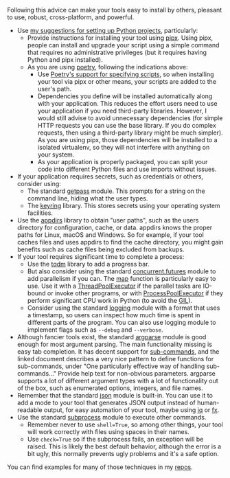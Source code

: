 Following this advice can make your tools easy to install by others, pleasant to use, robust, cross-platform, and powerful.

* Use [my suggestions for setting up Python projects](project_setup.md), particularly:
  * Provide instructions for installing your tool using [pipx](https://github.com/pypa/pipx).
    Using pipx, people can install and upgrade your script using a simple command that requires no administrative privileges (but it requires having Python and pipx installed).
  * As you are using [poetry](https://python-poetry.org/), following the indications above:
    * Use [Poetry's support for specifying scripts](https://python-poetry.org/docs/pyproject/#scripts), so when installing your tool via pipx or other means, your scripts are added to the user's path.
    * Dependencies you define will be installed automatically along with your application.
      This reduces the effort users need to use your application if you need third-party libraries.
      However, I would still advise to avoid unnecessary dependencies (for simple HTTP requests you can use the base library. If you do complex requests, then using a third-party library might be much simpler).
      As you are using pipx, those dependencies will be installed to a isolated virtualenv, so they will not interfere with anything on your system.
    * As your application is properly packaged, you can split your code into different Python files and use imports without issues.
* If your application requires secrets, such as credentials or others, consider using:
  * The standard [getpass](https://docs.python.org/3/library/getpass.html) module.
    This prompts for a string on the command line, hiding what the user types.
  * The [keyring](https://pypi.org/project/keyring/) library.
    This stores secrets using your operating system facilities.
* Use the [appdirs](https://pypi.org/project/appdirs/) library to obtain "user paths", such as the users directory for configuration, cache, or data.
  appdirs knows the proper paths for Linux, macOS and Windows.
  So for example, if your tool caches files and uses appdirs to find the cache directory, you might gain benefits such as cache files being excluded from backups.
* If your tool requires significant time to complete a process:
  * Use the [tqdm](https://tqdm.github.io/) library to add a progress bar.
  * But also consider using the standard [concurrent.futures](https://docs.python.org/3/library/concurrent.futures.html) module to add parallelism if you can.
    The [map](https://docs.python.org/3/library/concurrent.futures.html#concurrent.futures.Executor.map) function is particularly easy to use.
    Use it with a [ThreadPoolExecutor](https://docs.python.org/3/library/concurrent.futures.html#concurrent.futures.ThreadPoolExecutor) if the parallel tasks are IO-bound or invoke other programs, or with [ProcessPoolExecutor](https://docs.python.org/3/library/concurrent.futures.html#processpoolexecutor) if they perform significant CPU work in Python (to avoid the [GIL](https://wiki.python.org/moin/GlobalInterpreterLock)).
  * Consider using the standard [logging](https://docs.python.org/3/library/logging.html) module with a format that uses a timestamp, so users can inspect how much time is spent in different parts of the program.
    You can also use logging module to implement flags such as `--debug` and `--verbose`.
* Although fancier tools exist, the standard [argparse](https://docs.python.org/3/library/argparse.html) module is good enough for most argument parsing.
  The main functionality missing is easy tab completion.
  It has decent support for [sub-commands](https://docs.python.org/3/library/argparse.html#sub-commands), and the linked document describes a very nice pattern to define functions for sub-commands, under "One particularly effective way of handling sub-commands..."
  Provide help text for non-obvious parameters.
  argparse supports a lot of different argument types with a lot of functionality out of the box, such as enumerated options, integers, and file names.
* Remember that the standard [json](https://docs.python.org/3/library/json.html) module is built-in.
  You can use it to add a mode to your tool that generates JSON output instead of human-readable output, for easy automation of your tool, maybe using [jq](https://stedolan.github.io/jq/) or [fx](https://github.com/antonmedv/fx).
* Use the standard [subprocess](https://docs.python.org/3/library/subprocess.html) module to execute other commands.
  * Remember never to use `shell=True`, so among other things, your tool will work correctly with files using spaces in their names.
  * Use `check=True` so if the subprocess fails, an exception will be raised.
    This is likely the best default behavior, although the error is a bit ugly, this normally prevents ugly problems and it's a safe option.

You can find examples for many of those techniques in my [repos](https://github.com/alexpdp7?tab=repositories&q=&type=&language=python&sort=).
